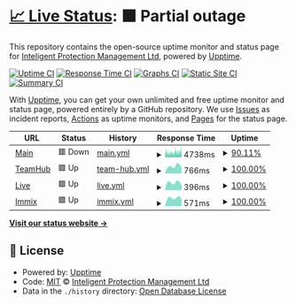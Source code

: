 # [📈 Live Status](https://IPMGroupLtd.github.io/Uptime): <!--live status--> **🟧 Partial outage**

This repository contains the open-source uptime monitor and status page for [Inteligent Protection Management Ltd](https://IPMGroupLtd.github.io/Uptime), powered by [Upptime](https://github.com/upptime/upptime).

[![Uptime CI](https://github.com/IPMGroupLtd/Uptime/workflows/Uptime%20CI/badge.svg)](https://github.com/IPMGroupLtd/Uptime/actions?query=workflow%3A%22Uptime+CI%22)
[![Response Time CI](https://github.com/IPMGroupLtd/Uptime/workflows/Response%20Time%20CI/badge.svg)](https://github.com/IPMGroupLtd/Uptime/actions?query=workflow%3A%22Response+Time+CI%22)
[![Graphs CI](https://github.com/IPMGroupLtd/Uptime/workflows/Graphs%20CI/badge.svg)](https://github.com/IPMGroupLtd/Uptime/actions?query=workflow%3A%22Graphs+CI%22)
[![Static Site CI](https://github.com/IPMGroupLtd/Uptime/workflows/Static%20Site%20CI/badge.svg)](https://github.com/IPMGroupLtd/Uptime/actions?query=workflow%3A%22Static+Site+CI%22)
[![Summary CI](https://github.com/IPMGroupLtd/Uptime/workflows/Summary%20CI/badge.svg)](https://github.com/IPMGroupLtd/Uptime/actions?query=workflow%3A%22Summary+CI%22)

With [Upptime](https://upptime.js.org), you can get your own unlimited and free uptime monitor and status page, powered entirely by a GitHub repository. We use [Issues](https://github.com/IPMGroupLtd/Uptime/issues) as incident reports, [Actions](https://github.com/IPMGroupLtd/Uptime/actions) as uptime monitors, and [Pages](https://IPMGroupLtd.github.io/Uptime) for the status page.

<!--start: status pages-->
<!-- This summary is generated by Upptime (https://github.com/upptime/upptime) -->
<!-- Do not edit this manually, your changes will be overwritten -->
<!-- prettier-ignore -->
| URL | Status | History | Response Time | Uptime |
| --- | ------ | ------- | ------------- | ------ |
| <img alt="" src="https://icons.duckduckgo.com/ip3/ipmgroupuk.com.ico" height="13"> [Main](https://ipmgroupuk.com) | 🟥 Down | [main.yml](https://github.com/IPMGroupLtd/Uptime/commits/HEAD/history/main.yml) | <details><summary><img alt="Response time graph" src="./graphs/main/response-time-week.png" height="20"> 4738ms</summary><br><a href="https://status.teamhub.pro/history/main"><img alt="Response time 5064" src="https://img.shields.io/endpoint?url=https%3A%2F%2Fraw.githubusercontent.com%2FIPMGroupLtd%2FUptime%2FHEAD%2Fapi%2Fmain%2Fresponse-time.json"></a><br><a href="https://status.teamhub.pro/history/main"><img alt="24-hour response time 4311" src="https://img.shields.io/endpoint?url=https%3A%2F%2Fraw.githubusercontent.com%2FIPMGroupLtd%2FUptime%2FHEAD%2Fapi%2Fmain%2Fresponse-time-day.json"></a><br><a href="https://status.teamhub.pro/history/main"><img alt="7-day response time 4738" src="https://img.shields.io/endpoint?url=https%3A%2F%2Fraw.githubusercontent.com%2FIPMGroupLtd%2FUptime%2FHEAD%2Fapi%2Fmain%2Fresponse-time-week.json"></a><br><a href="https://status.teamhub.pro/history/main"><img alt="30-day response time 4813" src="https://img.shields.io/endpoint?url=https%3A%2F%2Fraw.githubusercontent.com%2FIPMGroupLtd%2FUptime%2FHEAD%2Fapi%2Fmain%2Fresponse-time-month.json"></a><br><a href="https://status.teamhub.pro/history/main"><img alt="1-year response time 5064" src="https://img.shields.io/endpoint?url=https%3A%2F%2Fraw.githubusercontent.com%2FIPMGroupLtd%2FUptime%2FHEAD%2Fapi%2Fmain%2Fresponse-time-year.json"></a></details> | <details><summary><a href="https://status.teamhub.pro/history/main">90.11%</a></summary><a href="https://status.teamhub.pro/history/main"><img alt="All-time uptime 99.28%" src="https://img.shields.io/endpoint?url=https%3A%2F%2Fraw.githubusercontent.com%2FIPMGroupLtd%2FUptime%2FHEAD%2Fapi%2Fmain%2Fuptime.json"></a><br><a href="https://status.teamhub.pro/history/main"><img alt="24-hour uptime 80.92%" src="https://img.shields.io/endpoint?url=https%3A%2F%2Fraw.githubusercontent.com%2FIPMGroupLtd%2FUptime%2FHEAD%2Fapi%2Fmain%2Fuptime-day.json"></a><br><a href="https://status.teamhub.pro/history/main"><img alt="7-day uptime 90.11%" src="https://img.shields.io/endpoint?url=https%3A%2F%2Fraw.githubusercontent.com%2FIPMGroupLtd%2FUptime%2FHEAD%2Fapi%2Fmain%2Fuptime-week.json"></a><br><a href="https://status.teamhub.pro/history/main"><img alt="30-day uptime 95.49%" src="https://img.shields.io/endpoint?url=https%3A%2F%2Fraw.githubusercontent.com%2FIPMGroupLtd%2FUptime%2FHEAD%2Fapi%2Fmain%2Fuptime-month.json"></a><br><a href="https://status.teamhub.pro/history/main"><img alt="1-year uptime 99.28%" src="https://img.shields.io/endpoint?url=https%3A%2F%2Fraw.githubusercontent.com%2FIPMGroupLtd%2FUptime%2FHEAD%2Fapi%2Fmain%2Fuptime-year.json"></a></details>
| <img alt="" src="https://icons.duckduckgo.com/ip3/teamhub.pro.ico" height="13"> [TeamHub](https://teamhub.pro) | 🟩 Up | [team-hub.yml](https://github.com/IPMGroupLtd/Uptime/commits/HEAD/history/team-hub.yml) | <details><summary><img alt="Response time graph" src="./graphs/team-hub/response-time-week.png" height="20"> 766ms</summary><br><a href="https://status.teamhub.pro/history/team-hub"><img alt="Response time 811" src="https://img.shields.io/endpoint?url=https%3A%2F%2Fraw.githubusercontent.com%2FIPMGroupLtd%2FUptime%2FHEAD%2Fapi%2Fteam-hub%2Fresponse-time.json"></a><br><a href="https://status.teamhub.pro/history/team-hub"><img alt="24-hour response time 601" src="https://img.shields.io/endpoint?url=https%3A%2F%2Fraw.githubusercontent.com%2FIPMGroupLtd%2FUptime%2FHEAD%2Fapi%2Fteam-hub%2Fresponse-time-day.json"></a><br><a href="https://status.teamhub.pro/history/team-hub"><img alt="7-day response time 766" src="https://img.shields.io/endpoint?url=https%3A%2F%2Fraw.githubusercontent.com%2FIPMGroupLtd%2FUptime%2FHEAD%2Fapi%2Fteam-hub%2Fresponse-time-week.json"></a><br><a href="https://status.teamhub.pro/history/team-hub"><img alt="30-day response time 772" src="https://img.shields.io/endpoint?url=https%3A%2F%2Fraw.githubusercontent.com%2FIPMGroupLtd%2FUptime%2FHEAD%2Fapi%2Fteam-hub%2Fresponse-time-month.json"></a><br><a href="https://status.teamhub.pro/history/team-hub"><img alt="1-year response time 811" src="https://img.shields.io/endpoint?url=https%3A%2F%2Fraw.githubusercontent.com%2FIPMGroupLtd%2FUptime%2FHEAD%2Fapi%2Fteam-hub%2Fresponse-time-year.json"></a></details> | <details><summary><a href="https://status.teamhub.pro/history/team-hub">100.00%</a></summary><a href="https://status.teamhub.pro/history/team-hub"><img alt="All-time uptime 99.96%" src="https://img.shields.io/endpoint?url=https%3A%2F%2Fraw.githubusercontent.com%2FIPMGroupLtd%2FUptime%2FHEAD%2Fapi%2Fteam-hub%2Fuptime.json"></a><br><a href="https://status.teamhub.pro/history/team-hub"><img alt="24-hour uptime 100.00%" src="https://img.shields.io/endpoint?url=https%3A%2F%2Fraw.githubusercontent.com%2FIPMGroupLtd%2FUptime%2FHEAD%2Fapi%2Fteam-hub%2Fuptime-day.json"></a><br><a href="https://status.teamhub.pro/history/team-hub"><img alt="7-day uptime 100.00%" src="https://img.shields.io/endpoint?url=https%3A%2F%2Fraw.githubusercontent.com%2FIPMGroupLtd%2FUptime%2FHEAD%2Fapi%2Fteam-hub%2Fuptime-week.json"></a><br><a href="https://status.teamhub.pro/history/team-hub"><img alt="30-day uptime 100.00%" src="https://img.shields.io/endpoint?url=https%3A%2F%2Fraw.githubusercontent.com%2FIPMGroupLtd%2FUptime%2FHEAD%2Fapi%2Fteam-hub%2Fuptime-month.json"></a><br><a href="https://status.teamhub.pro/history/team-hub"><img alt="1-year uptime 99.96%" src="https://img.shields.io/endpoint?url=https%3A%2F%2Fraw.githubusercontent.com%2FIPMGroupLtd%2FUptime%2FHEAD%2Fapi%2Fteam-hub%2Fuptime-year.json"></a></details>
| <img alt="" src="https://icons.duckduckgo.com/ip3/live.teamhub.pro.ico" height="13"> [Live](http://live.teamhub.pro/swagger) | 🟩 Up | [live.yml](https://github.com/IPMGroupLtd/Uptime/commits/HEAD/history/live.yml) | <details><summary><img alt="Response time graph" src="./graphs/live/response-time-week.png" height="20"> 396ms</summary><br><a href="https://status.teamhub.pro/history/live"><img alt="Response time 398" src="https://img.shields.io/endpoint?url=https%3A%2F%2Fraw.githubusercontent.com%2FIPMGroupLtd%2FUptime%2FHEAD%2Fapi%2Flive%2Fresponse-time.json"></a><br><a href="https://status.teamhub.pro/history/live"><img alt="24-hour response time 274" src="https://img.shields.io/endpoint?url=https%3A%2F%2Fraw.githubusercontent.com%2FIPMGroupLtd%2FUptime%2FHEAD%2Fapi%2Flive%2Fresponse-time-day.json"></a><br><a href="https://status.teamhub.pro/history/live"><img alt="7-day response time 396" src="https://img.shields.io/endpoint?url=https%3A%2F%2Fraw.githubusercontent.com%2FIPMGroupLtd%2FUptime%2FHEAD%2Fapi%2Flive%2Fresponse-time-week.json"></a><br><a href="https://status.teamhub.pro/history/live"><img alt="30-day response time 411" src="https://img.shields.io/endpoint?url=https%3A%2F%2Fraw.githubusercontent.com%2FIPMGroupLtd%2FUptime%2FHEAD%2Fapi%2Flive%2Fresponse-time-month.json"></a><br><a href="https://status.teamhub.pro/history/live"><img alt="1-year response time 398" src="https://img.shields.io/endpoint?url=https%3A%2F%2Fraw.githubusercontent.com%2FIPMGroupLtd%2FUptime%2FHEAD%2Fapi%2Flive%2Fresponse-time-year.json"></a></details> | <details><summary><a href="https://status.teamhub.pro/history/live">100.00%</a></summary><a href="https://status.teamhub.pro/history/live"><img alt="All-time uptime 99.99%" src="https://img.shields.io/endpoint?url=https%3A%2F%2Fraw.githubusercontent.com%2FIPMGroupLtd%2FUptime%2FHEAD%2Fapi%2Flive%2Fuptime.json"></a><br><a href="https://status.teamhub.pro/history/live"><img alt="24-hour uptime 100.00%" src="https://img.shields.io/endpoint?url=https%3A%2F%2Fraw.githubusercontent.com%2FIPMGroupLtd%2FUptime%2FHEAD%2Fapi%2Flive%2Fuptime-day.json"></a><br><a href="https://status.teamhub.pro/history/live"><img alt="7-day uptime 100.00%" src="https://img.shields.io/endpoint?url=https%3A%2F%2Fraw.githubusercontent.com%2FIPMGroupLtd%2FUptime%2FHEAD%2Fapi%2Flive%2Fuptime-week.json"></a><br><a href="https://status.teamhub.pro/history/live"><img alt="30-day uptime 100.00%" src="https://img.shields.io/endpoint?url=https%3A%2F%2Fraw.githubusercontent.com%2FIPMGroupLtd%2FUptime%2FHEAD%2Fapi%2Flive%2Fuptime-month.json"></a><br><a href="https://status.teamhub.pro/history/live"><img alt="1-year uptime 99.99%" src="https://img.shields.io/endpoint?url=https%3A%2F%2Fraw.githubusercontent.com%2FIPMGroupLtd%2FUptime%2FHEAD%2Fapi%2Flive%2Fuptime-year.json"></a></details>
| <img alt="" src="https://icons.duckduckgo.com/ip3/ipm.immixcs.net.ico" height="13"> [Immix](https://ipm.immixcs.net) | 🟩 Up | [immix.yml](https://github.com/IPMGroupLtd/Uptime/commits/HEAD/history/immix.yml) | <details><summary><img alt="Response time graph" src="./graphs/immix/response-time-week.png" height="20"> 571ms</summary><br><a href="https://status.teamhub.pro/history/immix"><img alt="Response time 895" src="https://img.shields.io/endpoint?url=https%3A%2F%2Fraw.githubusercontent.com%2FIPMGroupLtd%2FUptime%2FHEAD%2Fapi%2Fimmix%2Fresponse-time.json"></a><br><a href="https://status.teamhub.pro/history/immix"><img alt="24-hour response time 479" src="https://img.shields.io/endpoint?url=https%3A%2F%2Fraw.githubusercontent.com%2FIPMGroupLtd%2FUptime%2FHEAD%2Fapi%2Fimmix%2Fresponse-time-day.json"></a><br><a href="https://status.teamhub.pro/history/immix"><img alt="7-day response time 571" src="https://img.shields.io/endpoint?url=https%3A%2F%2Fraw.githubusercontent.com%2FIPMGroupLtd%2FUptime%2FHEAD%2Fapi%2Fimmix%2Fresponse-time-week.json"></a><br><a href="https://status.teamhub.pro/history/immix"><img alt="30-day response time 641" src="https://img.shields.io/endpoint?url=https%3A%2F%2Fraw.githubusercontent.com%2FIPMGroupLtd%2FUptime%2FHEAD%2Fapi%2Fimmix%2Fresponse-time-month.json"></a><br><a href="https://status.teamhub.pro/history/immix"><img alt="1-year response time 895" src="https://img.shields.io/endpoint?url=https%3A%2F%2Fraw.githubusercontent.com%2FIPMGroupLtd%2FUptime%2FHEAD%2Fapi%2Fimmix%2Fresponse-time-year.json"></a></details> | <details><summary><a href="https://status.teamhub.pro/history/immix">100.00%</a></summary><a href="https://status.teamhub.pro/history/immix"><img alt="All-time uptime 99.95%" src="https://img.shields.io/endpoint?url=https%3A%2F%2Fraw.githubusercontent.com%2FIPMGroupLtd%2FUptime%2FHEAD%2Fapi%2Fimmix%2Fuptime.json"></a><br><a href="https://status.teamhub.pro/history/immix"><img alt="24-hour uptime 100.00%" src="https://img.shields.io/endpoint?url=https%3A%2F%2Fraw.githubusercontent.com%2FIPMGroupLtd%2FUptime%2FHEAD%2Fapi%2Fimmix%2Fuptime-day.json"></a><br><a href="https://status.teamhub.pro/history/immix"><img alt="7-day uptime 100.00%" src="https://img.shields.io/endpoint?url=https%3A%2F%2Fraw.githubusercontent.com%2FIPMGroupLtd%2FUptime%2FHEAD%2Fapi%2Fimmix%2Fuptime-week.json"></a><br><a href="https://status.teamhub.pro/history/immix"><img alt="30-day uptime 100.00%" src="https://img.shields.io/endpoint?url=https%3A%2F%2Fraw.githubusercontent.com%2FIPMGroupLtd%2FUptime%2FHEAD%2Fapi%2Fimmix%2Fuptime-month.json"></a><br><a href="https://status.teamhub.pro/history/immix"><img alt="1-year uptime 99.95%" src="https://img.shields.io/endpoint?url=https%3A%2F%2Fraw.githubusercontent.com%2FIPMGroupLtd%2FUptime%2FHEAD%2Fapi%2Fimmix%2Fuptime-year.json"></a></details>

<!--end: status pages-->

[**Visit our status website →**](https://IPMGroupLtd.github.io/Uptime)

## 📄 License

- Powered by: [Upptime](https://github.com/upptime/upptime)
- Code: [MIT](./LICENSE) © [Inteligent Protection Management Ltd](https://IPMGroupLtd.github.io/Uptime)
- Data in the `./history` directory: [Open Database License](https://opendatacommons.org/licenses/odbl/1-0/)
